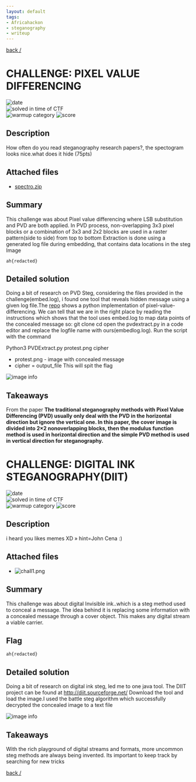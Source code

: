 ```yaml
---
layout: default
tags:
- Africahackon
- steganography
- writeup
---
```


[back /](/)

# CHALLENGE: PIXEL VALUE DIFFERENCING

![date](https://img.shields.io/badge/date-10.11.2021-brightgreen.svg)  
![solved in time of CTF](https://img.shields.io/badge/solved-in%20time%20of%20CTF-brightgreen.svg)  
![warmup category](https://img.shields.io/badge/category-Steg-lightgrey.svg)
![score](https://img.shields.io/badge/score-75-blue.svg)

## Description

How often do you read steganography research papers?, the spectogram looks nice.what does it hide (75pts)

## Attached files

- [spectro.zip](/assets/images\/favicons/spectro.zip)

## Summary

This challenge was about Pixel value differencing where LSB substitution and PVD are both applied. In PVD process, non-overlapping 3x3 pixel blocks or a combination of 3x3 and 2x2 blocks are used in a raster pattern(side to side) from top to bottom
Extraction is done using a generated log file during embedding, that contains data locations in the steg Image

```
ah{redacted}
```

## Detailed solution

Doing a bit of research on PVD Steg, considering the files provided in the challenge(embed.log), i found one tool that reveals hidden message using a given log file.The [repo](https://github.com/TonyJosi97/pvd_steganography) shows a python implementation of pixel-value-differencing. We can tell that we are in the right place by reading the instructions which shows that the tool uses embed.log to map data points of the concealed message
so:
git clone <repo>
cd <repo>
open the pvdextract.py in a code editor and replace the logfile name with ours(embedlog.log). Run the script with the command

  Python3 PVDExtract.py protest.png cipher

- protest.png - image with concealed message
- cipher = output_file
This will spit the flag
  
![image info](/assets/images/spec.png)

## Takeaways
  
From the paper **The traditional steganography methods with Pixel Value Differencing (PVD) usually only deal with the PVD in the horizontal direction but ignore the vertical one. In this paper, the cover image is divided into 2×2 nonoverlapping blocks, then the modulus function method is used in horizontal direction and the simple PVD method is used in vertical direction for steganography.**

# CHALLENGE: DIGITAL INK STEGANOGRAPHY(DIIT)

![date](https://img.shields.io/badge/date-10.11.2021-brightgreen.svg)  
![solved in time of CTF](https://img.shields.io/badge/solved-in%20time%20of%20CTF-brightgreen.svg)  
![warmup category](https://img.shields.io/badge/category-Steg-lightgrey.svg)
![score](https://img.shields.io/badge/score-75-blue.svg)

## Description

i heard you likes memes XD » hint=John Cena :)

## Attached files

- ![chall1.png](/assets/images/chall1.png)

## Summary

This challenge was about digital Invisible ink..which is a steg method used to conceal a message. The idea behind it is replacing some information with a concealed message through a cover object. This makes any digital stream a viable carrier.

## Flag

```
ah{redacted}
```

## Detailed solution

Doing a bit of research on digital ink steg, led me to one java tool. The DIIT project can be found at <http://diit.sourceforge.net/> Download the tool and load the image.I used the battle steg algorithm which successfully decrypted the concealed image to a text file

![image info](/assets/images/diit.png)

## Takeaways

With the rich playground of digital streams and formats, more uncommon steg methods are always being invented. Its important to keep track by searching for new tricks

[back /](/)

